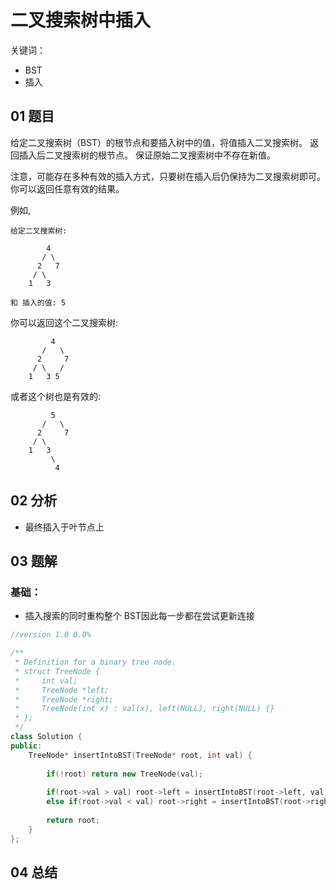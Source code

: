 # 二叉搜索树中插入
关键词：

- BST
- 插入

## 01 题目

给定二叉搜索树（BST）的根节点和要插入树中的值，将值插入二叉搜索树。 返回插入后二叉搜索树的根节点。 保证原始二叉搜索树中不存在新值。

注意，可能存在多种有效的插入方式，只要树在插入后仍保持为二叉搜索树即可。 你可以返回任意有效的结果。

例如, 

```
给定二叉搜索树:

        4
       / \
      2   7
     / \
    1   3

和 插入的值: 5
```

你可以返回这个二叉搜索树:

```
         4
       /   \
      2     7
     / \   /
    1   3 5
```

或者这个树也是有效的:

```
         5
       /   \
      2     7
     / \   
    1   3
         \
          4
```

## 02 分析

- 最终插入于叶节点上

## 03 题解

### 基础：

- 插入搜索的同时重构整个 BST因此每一步都在尝试更新连接

```c++
//version 1.0 0.0%

/**
 * Definition for a binary tree node.
 * struct TreeNode {
 *     int val;
 *     TreeNode *left;
 *     TreeNode *right;
 *     TreeNode(int x) : val(x), left(NULL), right(NULL) {}
 * };
 */
class Solution {
public:
    TreeNode* insertIntoBST(TreeNode* root, int val) {
        
        if(!root) return new TreeNode(val);
        
        if(root->val > val) root->left = insertIntoBST(root->left, val);
        else if(root->val < val) root->right = insertIntoBST(root->right, val);
        
        return root;
    }
};
```

## 04 总结


